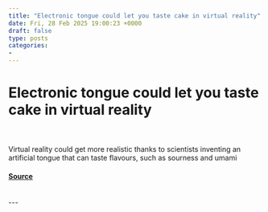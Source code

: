 ```yaml
---
title: "Electronic tongue could let you taste cake in virtual reality"
date: Fri, 28 Feb 2025 19:00:23 +0000
draft: false
type: posts
categories: 
- 
---
```

# Electronic tongue could let you taste cake in virtual reality

<br/>

<br/>
Virtual reality could get more realistic thanks to scientists inventing an artificial tongue that can taste flavours, such as sourness and umami

#### [Source](https://www.newscientist.com/article/2470348-electronic-tongue-could-let-you-taste-cake-in-virtual-reality/?utm_campaign=RSS%7CNSNS&utm_source=NSNS&utm_medium=RSS&utm_content=technology)

<br/>
---
